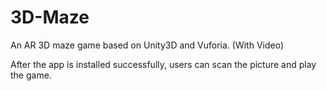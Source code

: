 # 3D-Maze
An AR 3D maze game based on Unity3D and Vuforia. (With Video)

After the app is installed successfully, users can scan the picture and play the game.

